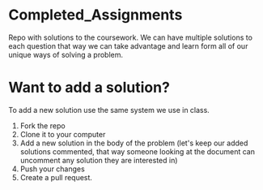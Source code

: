 # Completed_Assignments
Repo with solutions to the coursework. We can have multiple solutions to each question that way we can take advantage and learn form all of our unique ways of solving a problem. 

# Want to add a solution?
To add a new solution use the same system we use in class. 
1. Fork the repo 
2. Clone it to your computer 
3. Add a new solution in the body of the problem (let's keep our added solutions commented, that way someone looking at the document can uncomment any solution they are interested in)
4. Push your changes 
5. Create a pull request. 
